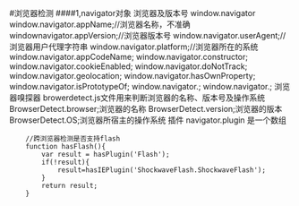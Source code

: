 #浏览器检测
####1,navigator对象
    浏览器及版本号
    window.navigator
	    window.navigator.appName;//浏览器名称，不准确
	    windownavigator.appVersion;//浏览器版本号
	    window.navigator.userAgent;//浏览器用户代理字符串
	    window.navigator.platform;//浏览器所在的系统
	    window.navigator.appCodeName;
	    window.navigator.constructor;
	    window.navigator.cookieEnabled;
	    window.navigator.doNotTrack;
	    window.navigator.geolocation;
	    window.navigator.hasOwnProperty;
	    window.navigator.isPrototypeOf;
	    window.navigator.;
	    window.navigator.;
	  浏览器嗅探器
	  	browerdetect.js文件用来判断浏览器的名称、版本号及操作系统
	  		BrowserDetect.browser;浏览器的名称
	  		BrowserDetect.version;浏览器的版本
	  		BrowserDetect.OS;浏览器所宿主的操作系统
	  插件
	  	navigator.plugin  是一个数组

	  	//跨浏览器检测是否支持flash
	  	function hasFlash(){
	  		var result = hasPlugin('Flash');
	  		if(!result){
	  			result=hasIEPlugin('ShockwaveFlash.ShockwaveFlash');
	  		}
	  		return result;
	  	}


